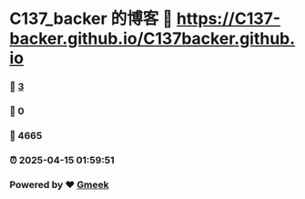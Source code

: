 # C137_backer 的博客 :link: https://C137-backer.github.io/C137backer.github.io 
### :page_facing_up: [3](https://C137-backer.github.io/C137backer.github.io/tag.html) 
### :speech_balloon: 0 
### :hibiscus: 4665 
### :alarm_clock: 2025-04-15 01:59:51 
### Powered by :heart: [Gmeek](https://github.com/Meekdai/Gmeek)
